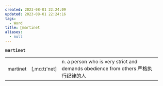 ```yaml
---
created: 2023-08-01 22:24:09
updated: 2023-08-01 22:24:16
tags:
  - Word
title: 📖martinet
aliases:
  - null
---
```


<pre><strong>martinet</strong></pre>
|   |   |   |
|---|---|---|
|martinet|[,mɑːtɪ'net]|n. a person who is very strict and demands obedience from others 严格执⾏纪律的⼈|